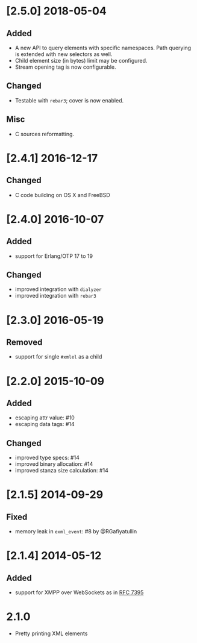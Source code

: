 # [2.5.0] 2018-05-04

## Added

* A new API to query elements with specific namespaces. Path querying is extended with new selectors as well.
* Child element size (in bytes) limit may be configured.
* Stream opening tag is now configurable.

## Changed

* Testable with `rebar3`; cover is now enabled.

## Misc

* C sources reformatting.

# [2.4.1] 2016-12-17

## Changed

- C code building on OS X and FreeBSD

# [2.4.0] 2016-10-07

## Added

- support for Erlang/OTP 17 to 19

## Changed

- improved integration with `dialyzer`
- improved integration with `rebar3`

# [2.3.0] 2016-05-19

## Removed

- support for single `#xmlel` as a child

# [2.2.0] 2015-10-09

## Added

- escaping attr value: #10
- escaping data tags: #14

## Changed

- improved type specs: #14
- improved binary allocation: #14
- improved stanza size calculation: #14

# [2.1.5] 2014-09-29

## Fixed

- memory leak in `exml_event`: #8 by @RGafiyatullin

# [2.1.4] 2014-05-12

## Added

- support for XMPP over WebSockets as in [RFC 7395](https://tools.ietf.org/html/rfc7395)

# 2.1.0

- Pretty printing XML elements
